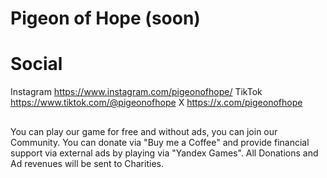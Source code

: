 # Pigeon of Hope (soon)

# Social
 Instagram https://www.instagram.com/pigeonofhope/
 TikTok https://www.tiktok.com/@pigeonofhope
 X https://x.com/pigeonofhope


##

You can play our game for free and without ads, you can join our Community. You can donate via "Buy me a Coffee" and provide financial support via external ads by playing via "Yandex Games". All Donations and Ad revenues will be sent to Charities.
